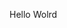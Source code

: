 Hello Wolrd































































































































































































































































































































































































































































































































































































































































































































































































































































































































































































































































































































































































































































































































































































































































































































































































































































































































































































































































































